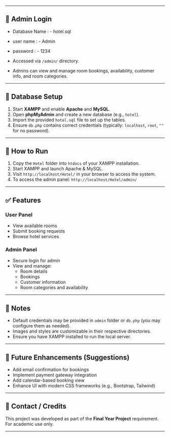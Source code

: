 
---

## 🔐 Admin Login
- Database Name : - hotel.sql
- user name : - Admin
- password  : - 1234
  
- Accessed via `/admin/` directory.
- Admins can view and manage room bookings, availability, customer info, and room categories.

---

## 💾 Database Setup
1. Start **XAMPP** and enable **Apache** and **MySQL**.
2. Open **phpMyAdmin** and create a new database (e.g., `hotel`).
3. Import the provided `hotel.sql` file to set up the tables.
4. Ensure `db.php` contains correct credentials (typically: `localhost`, `root`, `""` for no password).

---

## 🚀 How to Run
1. Copy the `Hotel` folder into `htdocs` of your XAMPP installation.
2. Start XAMPP and launch Apache & MySQL.
3. Visit `http://localhost/Hotel/` in your browser to access the system.
4. To access the admin panel: `http://localhost/Hotel/admin/`

---

## ✅ Features
### User Panel
- View available rooms
- Submit booking requests
- Browse hotel services

### Admin Panel
- Secure login for admin
- View and manage:
  - Room details
  - Bookings
  - Customer information
  - Room categories and availability

---

## 📄 Notes
- Default credentials may be provided in `admin` folder or `db.php` (you may configure them as needed).
- Images and styles are customizable in their respective directories.
- Ensure you have XAMPP installed to run the local server.

---

## 📌 Future Enhancements (Suggestions)
- Add email confirmation for bookings
- Implement payment gateway integration
- Add calendar-based booking view
- Enhance UI with modern CSS frameworks (e.g., Bootstrap, Tailwind)

---

## 📧 Contact / Credits
This project was developed as part of the **Final Year Project** requirement.  
For academic use only.

---
